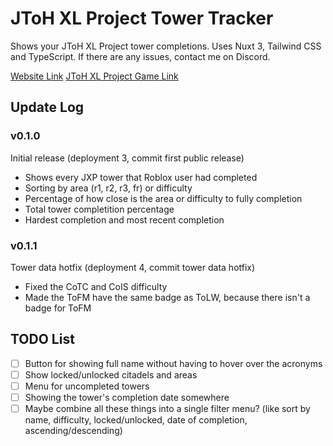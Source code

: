 # JToH XL Project Tower Tracker

Shows your JToH XL Project tower completions.
Uses Nuxt 3, Tailwind CSS and TypeScript.
If there are any issues, contact me on Discord.

[Website Link](https://qaptivator.github.io/jtoh-xl-tower-tracker/)
[JToH XL Project Game Link](https://www.roblox.com/games/13218032675/)

## Update Log

### v0.1.0

Initial release (deployment 3, commit first public release)

- Shows every JXP tower that Roblox user had completed
- Sorting by area (r1, r2, r3, fr) or difficulty
- Percentage of how close is the area or difficulty to fully completion
- Total tower completition percentage
- Hardest completion and most recent completion

### v0.1.1

Tower data hotfix (deployment 4, commit tower data hotfix)

- Fixed the CoTC and CoIS difficulty
- Made the ToFM have the same badge as ToLW, because there isn't a badge for ToFM

## TODO List
- [ ] Button for showing full name without having to hover over the acronyms
- [ ] Show locked/unlocked citadels and areas
- [ ] Menu for uncompleted towers
- [ ] Showing the tower's completion date somewhere
- [ ] Maybe combine all these things into a single filter menu? (like sort by name, difficulty, locked/unlocked, date of completion, ascending/descending)
